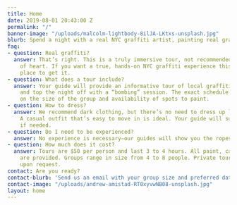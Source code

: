 ```yaml
---
title: Home
date: 2019-08-01 20:43:00 Z
permalink: "/"
banner-image: "/uploads/malcolm-lightbody-8ilJA-LKtxs-unsplash.jpg"
blurb: Spend a night with a real NYC graffiti artist, painting real graffiti.
faq:
- question: Real graffiti?
  answer: That’s right. This is a truly immersive tour, not recommended for the faint
    of heart. If you want a true, hands-on NYC graffiti experience this is the only
    place to get it.
- question: What does a tour include?
  answer: Your guide will provide an informative tour of local graffiti landmarks
    and top the night off with a “bombing” session. The exact schedule will vary depending
    on the size of the group and availability of spots to paint.
- question: How to dress?
  answer: We recommend dark clothing, but there’s no need to dress up like a ninja.
    A casual outfit that’s easy to move in is ideal. Your guide will supply face coverings
    if needed.
- question: Do I need to be experienced?
  answer: No experience is necessary—our guides will show you the ropes.
- question: How much does it cost?
  answer: Tours are $50 per person and last 3 to 4 hours. All paint, caps & gloves
    are provided. Groups range in size from 4 to 8 people. Private tours are available
    upon request.
contact: Are you ready?
contact-blurb: 'Send us an email with your group size and preferred dates: [booking@nycgraffititour.com](mailto:booking@nycgraffititour.com)'
contact-image: "/uploads/andrew-amistad-RT0xyvwNB08-unsplash.jpg"
layout: home
---
```


